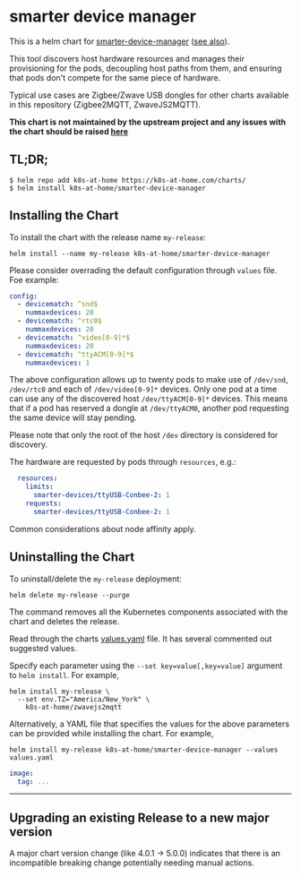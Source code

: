 # smarter device manager

This is a helm chart for [smarter-device-manager](https://gitlab.com/arm-research/smarter/smarter-device-manager/) 
([see also](https://community.arm.com/developer/research/b/articles/posts/a-smarter-device-manager-for-kubernetes-on-the-edge)).

This tool discovers host hardware resources and manages their provisioning for the pods, decoupling host paths from them, and ensuring that pods don't compete for the same piece of hardware. 

Typical use cases are Zigbee/Zwave USB dongles for other charts available in this repository (Zigbee2MQTT, ZwaveJS2MQTT).

**This chart is not maintained by the upstream project and any issues with the chart should be raised [here](https://github.com/k8s-at-home/charts/issues/new/choose)**

## TL;DR;

```shell
$ helm repo add k8s-at-home https://k8s-at-home.com/charts/
$ helm install k8s-at-home/smarter-device-manager
```

## Installing the Chart

To install the chart with the release name `my-release`:

```console
helm install --name my-release k8s-at-home/smarter-device-manager
```

Please consider overrading the default configuration through `values` file. 
Foe example: 
```yaml
config:
  - devicematch: ^snd$
    nummaxdevices: 20
  - devicematch: ^rtc0$
    nummaxdevices: 20
  - devicematch: ^video[0-9]*$
    nummaxdevices: 20
  - devicematch: ^ttyACM[0-9]*$
    nummaxdevices: 1
```
The above configuration allows up to twenty pods to make use of `/dev/snd`, `/dev/rtc0` and each of `/dev/video[0-9]*` devices. 
Only one pod at a time can use any of the discovered host `/dev/ttyACM[0-9]*` devices. This means that if a pod has reserved a dongle at `/dev/ttyACM0`, another pod requesting the same device will stay pending.

Please note that only the root of the host `/dev` directory is considered for discovery.

The hardware are requested by pods through `resources`, e.g.:
```yaml
  resources:
    limits:
      smarter-devices/ttyUSB-Conbee-2: 1
    requests:
      smarter-devices/ttyUSB-Conbee-2: 1
```

Common considerations about node affinity apply. 

## Uninstalling the Chart

To uninstall/delete the `my-release` deployment:

```console
helm delete my-release --purge
```

The command removes all the Kubernetes components associated with the chart and deletes the release.

Read through the charts [values.yaml](https://github.com/k8s-at-home/charts/blob/master/charts/smarter-device-manager/values.yaml)
file. It has several commented out suggested values.

Specify each parameter using the `--set key=value[,key=value]` argument to `helm install`. For example,
```console
helm install my-release \
  --set env.TZ="America/New_York" \
    k8s-at-home/zwavejs2mqtt
```
Alternatively, a YAML file that specifies the values for the above parameters can be provided while installing the
chart. For example,
```console
helm install my-release k8s-at-home/smarter-device-manager --values values.yaml 
```

```yaml
image:
  tag: ...
```

---

## Upgrading an existing Release to a new major version

A major chart version change (like 4.0.1 -> 5.0.0) indicates that there is an incompatible breaking change potentially needing manual actions.

